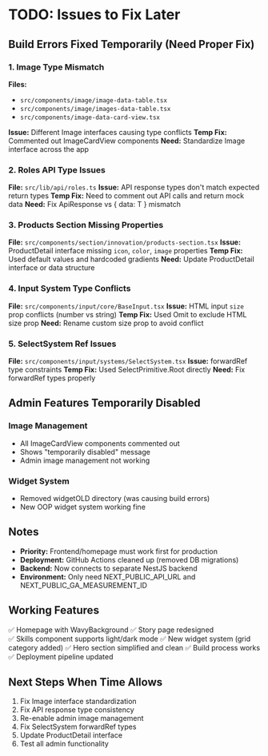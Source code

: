 # TODO: Issues to Fix Later

## Build Errors Fixed Temporarily (Need Proper Fix)

### 1. Image Type Mismatch
**Files:** 
- `src/components/image/image-data-table.tsx`
- `src/components/image/images-data-table.tsx`
- `src/components/image-data-card-view.tsx`

**Issue:** Different Image interfaces causing type conflicts
**Temp Fix:** Commented out ImageCardView components
**Need:** Standardize Image interface across the app

### 2. Roles API Type Issues
**File:** `src/lib/api/roles.ts`
**Issue:** API response types don't match expected return types
**Temp Fix:** Need to comment out API calls and return mock data
**Need:** Fix ApiResponse<T> vs { data: T } mismatch

### 3. Products Section Missing Properties
**File:** `src/components/section/innovation/products-section.tsx`
**Issue:** ProductDetail interface missing `icon`, `color`, `image` properties
**Temp Fix:** Used default values and hardcoded gradients
**Need:** Update ProductDetail interface or data structure

### 4. Input System Type Conflicts
**File:** `src/components/input/core/BaseInput.tsx`
**Issue:** HTML input `size` prop conflicts (number vs string)
**Temp Fix:** Used Omit to exclude HTML size prop
**Need:** Rename custom size prop to avoid conflict

### 5. SelectSystem Ref Issues
**File:** `src/components/input/systems/SelectSystem.tsx`
**Issue:** forwardRef type constraints
**Temp Fix:** Used SelectPrimitive.Root directly
**Need:** Fix forwardRef types properly

## Admin Features Temporarily Disabled

### Image Management
- All ImageCardView components commented out
- Shows "temporarily disabled" message
- Admin image management not working

### Widget System
- Removed widgetOLD directory (was causing build errors)
- New OOP widget system working fine

## Notes

- **Priority:** Frontend/homepage must work first for production
- **Deployment:** GitHub Actions cleaned up (removed DB migrations)
- **Backend:** Now connects to separate NestJS backend
- **Environment:** Only need NEXT_PUBLIC_API_URL and NEXT_PUBLIC_GA_MEASUREMENT_ID

## Working Features

✅ Homepage with WavyBackground
✅ Story page redesigned  
✅ Skills component supports light/dark mode
✅ New widget system (grid category added)
✅ Hero section simplified and clean
✅ Build process works
✅ Deployment pipeline updated

## Next Steps When Time Allows

1. Fix Image interface standardization
2. Fix API response type consistency  
3. Re-enable admin image management
4. Fix SelectSystem forwardRef types
5. Update ProductDetail interface
6. Test all admin functionality